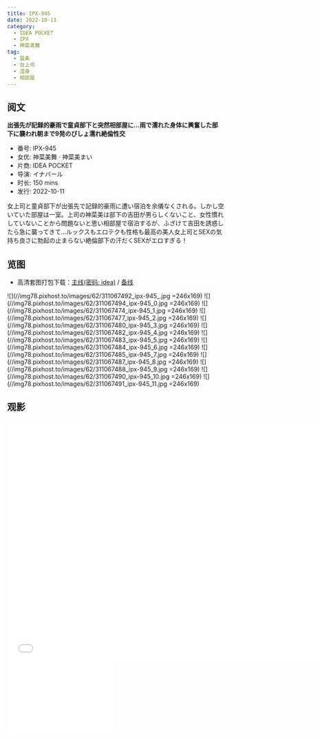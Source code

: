 ```yaml
---
title: IPX-945
date: 2022-10-11
category:
  - IDEA POCKET
  - IPX
  - 神菜美舞
tag:
  - 苗条
  - 女上司
  - 湿身
  - 相部屋
---
```


## 阅文

**出張先が記録的豪雨で童貞部下と突然相部屋に…雨で濡れた身体に興奮した部下に襲われ朝まで9発のびしょ濡れ絶倫性交**

* 番号: IPX-945
* 女优: 神菜美舞 · 神菜美まい
* 片商: IDEA POCKET
* 导演: イナバール
* 时长: 150 mins
* 发行: 2022-10-11

女上司と童貞部下が出張先で記録的豪雨に遭い宿泊を余儀なくされる。しかし空いていた部屋は一室。上司の神菜美は部下の吉田が男らしくないこと、女性慣れしていないことから問題ないと思い相部屋で宿泊するが、ふざけて吉田を誘惑したら急に襲ってきて…ルックスもエロテクも性格も最高の美人女上司とSEXの気持ち良さに勃起の止まらない絶倫部下の汗だくSEXがエロすぎる！

## 览图

* 高清套图打包下载：[主线(密码: idea)](//url87.ctfile.com/f/37076987-690580076-d0b480?p=idea) / [备线](//pixhost.to/gallery/0xIU1/download)

![](//img78.pixhost.to/images/62/311067492_ipx-945_.jpg =246x169)
![](//img78.pixhost.to/images/62/311067494_ipx-945_0.jpg =246x169)
![](//img78.pixhost.to/images/62/311067474_ipx-945_1.jpg =246x169)
![](//img78.pixhost.to/images/62/311067477_ipx-945_2.jpg =246x169)
![](//img78.pixhost.to/images/62/311067480_ipx-945_3.jpg =246x169)
![](//img78.pixhost.to/images/62/311067482_ipx-945_4.jpg =246x169)
![](//img78.pixhost.to/images/62/311067483_ipx-945_5.jpg =246x169)
![](//img78.pixhost.to/images/62/311067484_ipx-945_6.jpg =246x169)
![](//img78.pixhost.to/images/62/311067485_ipx-945_7.jpg =246x169)
![](//img78.pixhost.to/images/62/311067487_ipx-945_8.jpg =246x169)
![](//img78.pixhost.to/images/62/311067488_ipx-945_9.jpg =246x169)
![](//img78.pixhost.to/images/62/311067490_ipx-945_10.jpg =246x169)
![](//img78.pixhost.to/images/62/311067491_ipx-945_11.jpg =246x169)

## 观影

<iframe width="740" height="560" src="//dood.wf/e/uaiimievpp3q217o2gzc92wdb0un6wnk" scrolling="no" frameborder="0" allowfullscreen="true"></iframe>

<iframe width="246" height="169" src="//dood.wf/e/lzh0306fu2fbokdtstpn2k3vrk3hi5nh" scrolling="no" frameborder="0" allowfullscreen="true"></iframe>